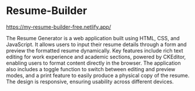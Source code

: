# Resume-Builder
https://my-resume-builder-free.netlify.app/

The Resume Generator is a web application built using HTML, CSS, and JavaScript. It allows users to input their resume details through a form and preview the formatted resume dynamically. Key features include rich text editing for work experience and academic sections, powered by CKEditor, enabling users to format content directly in the browser. The application also includes a toggle function to switch between editing and preview modes, and a print feature to easily produce a physical copy of the resume. The design is responsive, ensuring usability across different devices.
